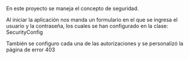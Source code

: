 
En este proyecto se maneja el concepto de seguridad.

Al iniciar la aplicación nos manda un formulario
en el que se ingresa el usuario y la contraseña,
los cuales se han configurado en la clase: SecurityConfig

También se configuro cada una de las autorizaciones
y se personalizó la página de error 403

